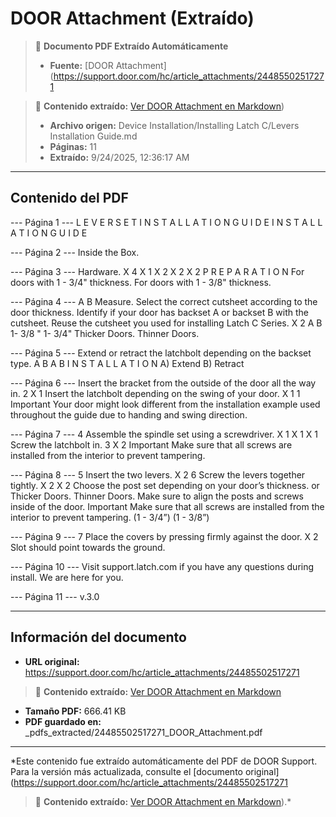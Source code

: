 # DOOR Attachment (Extraído)

> 📄 **Documento PDF Extraído Automáticamente**
> - **Fuente:** [DOOR Attachment](https://support.door.com/hc/article_attachments/24485502517271

> 📄 **Contenido extraído:** [Ver DOOR Attachment en Markdown](./24485502517271_DOOR_Attachment_extracted.md))
> - **Archivo origen:** Device Installation/Installing Latch C/Levers Installation Guide.md
> - **Páginas:** 11
> - **Extraído:** 9/24/2025, 12:36:17 AM

---

## Contenido del PDF


--- Página 1 ---
L E V E R   S E T  I N S T A L L A T I O N   G U I D E  I N S T A L L A T I O N   G U I D E

--- Página 2 ---
Inside the Box.

--- Página 3 ---
Hardware.  X   4   X   1   X   2   X   2   X   2  P R E P A R A T I O N  For doors  with   1 - 3/4"  thickness.  For doors  with   1 - 3/8"  thickness.

--- Página 4 ---
A   B  Measure.  Select the correct cutsheet according to the door thickness.  Identify if your door has backset A or backset B with the  cutsheet.   Reuse the cutsheet you used for installing Latch  C Series.  X   2  A   B  1- 3/8 " 1- 3/4"  Thicker Doors.   Thinner Doors.

--- Página 5 ---
Extend or retract the latchbolt depending on the  backset type.  A   B  A   B  I N S T A L L A T I O N  A)   Extend  B)   Retract

--- Página 6 ---
Insert the bracket from the outside of the door all  the way in. 2  X   1  Insert the latchbolt depending on the swing of your door.  X   1  1  Important  Your door might look different from the installation example used  throughout the guide due to handing and swing direction.

--- Página 7 ---
4   Assemble the spindle set using a screwdriver.  X   1 X   1 X   1  Screw the latchbolt in.  3  X   2  Important  Make sure that all screws are installed  from the interior to prevent tampering.

--- Página 8 ---
5   Insert the two levers.  X   2  6   Screw the levers together tightly.  X   2 X   2  Choose the post set depending on your door’s thickness.  or  Thicker Doors.   Thinner Doors.  Make sure to align the  posts and screws inside  of the door.  Important  Make sure that all screws are installed  from the interior to prevent tampering.  (1 - 3/4”)   (1 - 3/8”)

--- Página 9 ---
7   Place the covers by pressing firmly against the door.  X   2  Slot should point  towards the ground.

--- Página 10 ---
Visit   support.latch.com   if you have any questions during install.  We are here for you.

--- Página 11 ---
v.3.0


---

## Información del documento

- **URL original:** https://support.door.com/hc/article_attachments/24485502517271

> 📄 **Contenido extraído:** [Ver DOOR Attachment en Markdown](./24485502517271_DOOR_Attachment_extracted.md)
- **Tamaño PDF:** 666.41 KB
- **PDF guardado en:** _pdfs_extracted/24485502517271_DOOR_Attachment.pdf

---

*Este contenido fue extraído automáticamente del PDF de DOOR Support. Para la versión más actualizada, consulte el [documento original](https://support.door.com/hc/article_attachments/24485502517271

> 📄 **Contenido extraído:** [Ver DOOR Attachment en Markdown](./24485502517271_DOOR_Attachment_extracted.md)).*
